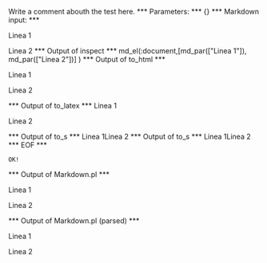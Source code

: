 Write a comment abouth the test here.
*** Parameters: ***
{}
*** Markdown input: ***

Linea 1

Linea 2
*** Output of inspect ***
md_el(:document,[md_par(["Linea 1"]), md_par(["Linea 2"])] )
*** Output of to_html ***

<p>Linea 1</p>

<p>Linea 2</p>

*** Output of to_latex ***
Linea 1

Linea 2


*** Output of to_s ***
Linea 1Linea 2
*** Output of to_s ***
Linea 1Linea 2
*** EOF ***



	OK!



*** Output of Markdown.pl ***
<p>Linea 1</p>

<p>Linea 2</p>

*** Output of Markdown.pl (parsed) ***
<p>Linea 1</p
   ><p>Linea 2</p
 >